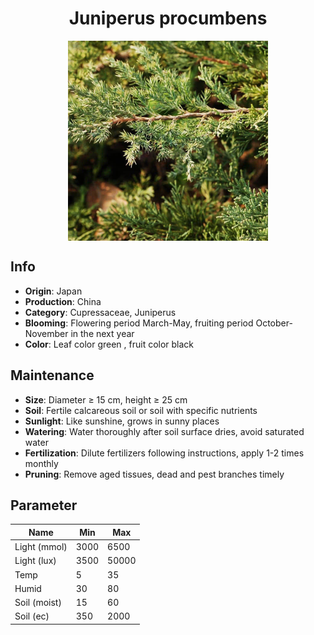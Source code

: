 <h1 align='center'>Juniperus procumbens</h1>
<p align="center">
    <img 
        align='center'
        width='320'
        src="../images/juniperus procumbens.png" 
        alt='Juniperus procumbens' />
</p>

## Info

 - **Origin**: Japan
 - **Production**: China
 - **Category**: Cupressaceae, Juniperus
 - **Blooming**: Flowering period March-May, fruiting period October-November in the next year
 - **Color**: Leaf color green , fruit color black

## Maintenance

 - **Size**: Diameter ≥ 15 cm, height ≥ 25 cm
 - **Soil**: Fertile calcareous soil or soil with specific nutrients
 - **Sunlight**: Like sunshine, grows in sunny places
 - **Watering**: Water thoroughly after soil surface dries, avoid saturated water
 - **Fertilization**: Dilute fertilizers following instructions, apply 1-2 times monthly
 - **Pruning**: Remove aged tissues, dead and pest branches timely

## Parameter

| Name         | Min  | Max   |
|--------------|------|-------|
| Light (mmol) | 3000 | 6500  |
| Light (lux)  | 3500 | 50000 |
| Temp         | 5    | 35    |
| Humid        | 30   | 80    |
| Soil (moist) | 15   | 60    |
| Soil (ec)    | 350  | 2000  |